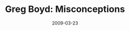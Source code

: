 ---
layout: media
category: media
title: "Greg Boyd: Misconceptions"
date: 2009-03-23
description: "Greg Boyd discusses misconceptions of prayer and how they affect us."
video: "http://s3.amazonaws.com/crossroads-media/other-media/video/w5-expert-interviews.mp4"
video-poster: "http://s3.amazonaws.com/crossroads-media/images/w5-boyd.jpg"
---